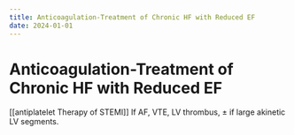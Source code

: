 ```yaml
---
title: Anticoagulation-Treatment of Chronic HF with Reduced EF
date: 2024-01-01
---
```

# Anticoagulation-Treatment of Chronic HF with Reduced EF

[[antiplatelet Therapy of STEMI]]
If AF, VTE, LV thrombus, ± if large akinetic LV segments.
